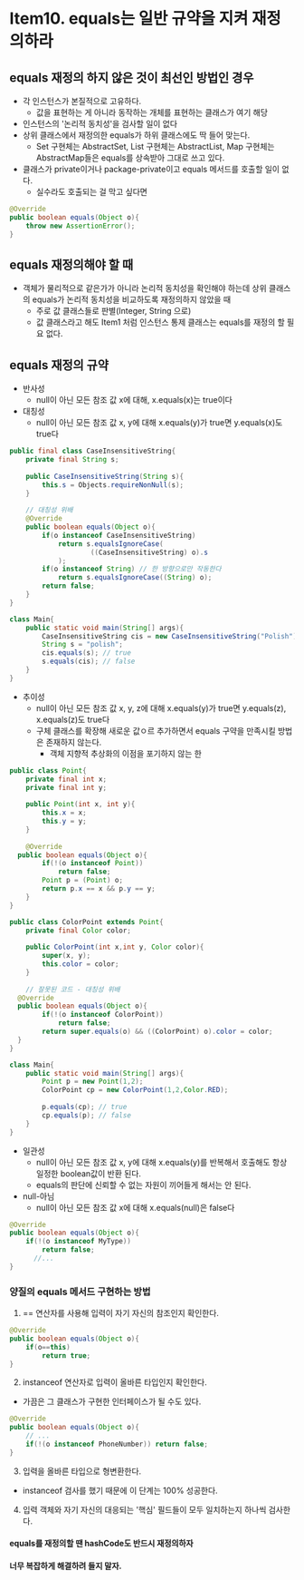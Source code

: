 # Item10. equals는 일반 규약을 지켜 재정의하라

## equals 재정의 하지 않은 것이 최선인 방법인 경우
* 각 인스턴스가 본질적으로 고유하다.
  * 값을 표현하는 게 아니라 동작하는 개체를 표현하는 클래스가 여기 해당
* 인스턴스의 '논리적 동치성'을 검사할 일이 없다
* 상위 클래스에서 재정의한 equals가 하위 클래스에도 딱 들어 맞는다.
  * Set 구현체는 AbstractSet, List 구현체는 AbstractList, Map 구현체는 AbstractMap들은 equals를 상속받아 그대로 쓰고 있다.
* 클래스가 private이거나 package-private이고 equals 메서드를 호출할 일이 없다.
  * 실수라도 호출되는 걸 막고 싶다면 
```java
@Override
public boolean equals(Object o){
    throw new AssertionError();
}
```

## equals 재정의해야 할 때
* 객체가 물리적으로 같은가가 아니라 논리적 동치성을 확인해야 하는데 상위 클래스의 equals가 논리적 동치성을 비교하도록 재정의하지 않았을 때
  * 주로 값 클래스들로 판별(Integer, String 으로)
  * 값 클래스라고 해도 Item1 처럼 인스턴스 통제 클래스는 equals를 재정의 할 필요 없다.

## equals 재정의 규약
* 반사성 
  * null이 아닌 모든 참조 값 x에 대해, x.equals(x)는 true이다
* 대칭성
  * null이 아닌 모든 참조 값 x, y에 대해 x.equals(y)가 true면 y.equals(x)도 true다
```java
public final class CaseInsensitiveString{
    private final String s;
    
    public CaseInsensitiveString(String s){
        this.s = Objects.requireNonNull(s);
    }
    
    // 대칭성 위배
    @Override
    public boolean equals(Object o){
        if(o instanceof CaseInsensitiveString)
            return s.equalsIgnoreCase(
                    ((CaseInsensitiveString) o).s 
            );
        if(o instanceof String) // 한 방향으로만 작동한다
            return s.equalsIgnoreCase((String) o);
        return false;
    }
}

class Main{
    public static void main(String[] args){
        CaseInsensitiveString cis = new CaseInsensitiveString("Polish");
        String s = "polish";
        cis.equals(s); // true
        s.equals(cis); // false
    }
}
```

* 추이성
  * null이 아닌 모든 참조 값 x, y, z에 대해 x.equals(y)가 true면 y.equals(z), x.equals(z)도 true다
  * 구체 클래스를 확장해 새로운 값ㅇ르 추가하면서 equals 구약을 만족시킬 방법은 존재하지 않는다.
    * 객체 지향적 추상화의 이점을 포기하지 않는 한

```java
public class Point{
    private final int x;
    private final int y;
    
    public Point(int x, int y){
        this.x = x;
        this.y = y;
    }
    
    @Override
  public boolean equals(Object o){
        if(!(o instanceof Point))
            return false;
        Point p = (Point) o;
        return p.x == x && p.y == y;
    }
}

public class ColorPoint extends Point{
    private final Color color;
    
    public ColorPoint(int x,int y, Color color){
        super(x, y);
        this.color = color;
    }
    
    // 잘못된 코드 - 대칭성 위배
  @Override
  public boolean equals(Object o){
        if(!(o instanceof ColorPoint))
            return false;
        return super.equals(o) && ((ColorPoint) o).color = color;
  }
}

class Main{
    public static void main(String[] args){
        Point p = new Point(1,2);
        ColorPoint cp = new ColorPoint(1,2,Color.RED);
        
        p.equals(cp); // true
        cp.equals(p); // false
    }
}
```

  

* 일관성
  * null이 아닌 모든 참조 값 x, y에 대해 x.equals(y)를 반복해서 호출해도 항상 일정한 boolean값이 반환 된다.
  * equals의 판단에 신뢰할 수 없는 자원이 끼어들게 해서는 안 된다.
* null-아님
  * null이 아닌 모든 참조 값 x에 대해 x.equals(null)은 false다
```java
@Override
public boolean equals(Object o){
    if(!(o instanceof MyType))
        return false;
      //...
}
```
### 양질의 equals 메서드 구현하는 방법
1. == 연산자를 사용해 입력이 자기 자신의 참조인지 확인한다.
```java
@Override
public boolean equals(Object o){
    if(o==this)
        return true;
}
```
2. instanceof 연산자로 입력이 올바른 타입인지 확인한다.
  * 가끔은 그 클래스가 구현한 인터페이스가 될 수도 있다.

```java
@Override
public boolean equals(Object o){
    // ...
    if(!(o instanceof PhoneNumber)) return false;
}
```
3. 입력을 올바른 타입으로 형변환한다.
* instanceof 검사를 했기 때문에 이 단계는 100% 성공한다.
4. 입력 객체와 자기 자신의 대응되는 '핵심' 필드들이 모두 일치하는지 하나씩 검사한다.

#### equals를 재정의할 땐 hashCode도 반드시 재정의하자
#### 너무 복잡하게 해결하려 들지 말자.